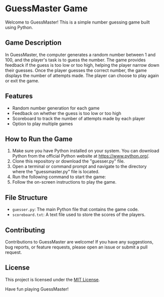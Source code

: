 # GuessMaster Game

Welcome to GuessMaster! This is a simple number guessing game built using Python.

## Game Description
In GuessMaster, the computer generates a random number between 1 and 100, and the player's task is to guess the number. The game provides feedback if the guess is too low or too high, helping the player narrow down their guesses. Once the player guesses the correct number, the game displays the number of attempts made. The player can choose to play again or exit the game.

## Features
- Random number generation for each game
- Feedback on whether the guess is too low or too high
- Scoreboard to track the number of attempts made by each player
- Option to play multiple games

## How to Run the Game
1. Make sure you have Python installed on your system. You can download Python from the official Python website at https://www.python.org/.
2. Clone this repository or download the "guesser.py" file.
3. Open a terminal or command prompt and navigate to the directory where the "guessmaster.py" file is located.
4. Run the following command to start the game:
5. Follow the on-screen instructions to play the game.

## File Structure
- `guesser.py`: The main Python file that contains the game code.
- `scoreboard.txt`: A text file used to store the scores of the players.

## Contributing
Contributions to GuessMaster are welcome! If you have any suggestions, bug reports, or feature requests, please open an issue or submit a pull request.

## License
This project is licensed under the [MIT License](none).

Have fun playing GuessMaster!
